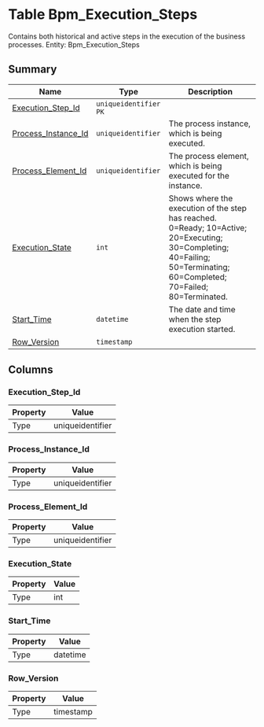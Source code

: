 # Table Bpm_Execution_Steps

Contains both historical and active steps in the execution of the business processes. Entity: Bpm_Execution_Steps

## Summary

| Name | Type | Description |
| - | - | --- |
|[Execution_Step_Id](#execution_step_id)|`uniqueidentifier` `PK`||
|[Process_Instance_Id](#process_instance_id)|`uniqueidentifier` |The process instance, which is being executed.|
|[Process_Element_Id](#process_element_id)|`uniqueidentifier` |The process element, which is being executed for the instance.|
|[Execution_State](#execution_state)|`int` |Shows where the execution of the step has reached. 0=Ready; 10=Active; 20=Executing; 30=Completing; 40=Failing; 50=Terminating; 60=Completed; 70=Failed; 80=Terminated.|
|[Start_Time](#start_time)|`datetime` |The date and time when the step execution started.|
|[Row_Version](#row_version)|`timestamp` ||

## Columns

### Execution_Step_Id

| Property | Value |
| - | - |
|Type|uniqueidentifier|

### Process_Instance_Id

| Property | Value |
| - | - |
|Type|uniqueidentifier|

### Process_Element_Id

| Property | Value |
| - | - |
|Type|uniqueidentifier|

### Execution_State

| Property | Value |
| - | - |
|Type|int|

### Start_Time

| Property | Value |
| - | - |
|Type|datetime|

### Row_Version

| Property | Value |
| - | - |
|Type|timestamp|


